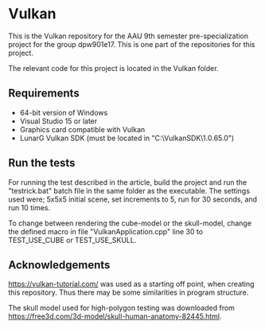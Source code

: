# Vulkan

This is the Vulkan repository for the AAU 9th semester pre-specialization project for the group dpw901e17.
This is one part of the repositories for this project.

The relevant code for this project is located in the Vulkan folder.

## Requirements

* 64-bit version of Windows
* Visual Studio 15 or later
* Graphics card compatible with Vulkan
* LunarG Vulkan SDK (must be located in "C:\VulkanSDK\1.0.65.0\")

## Run the tests

For running the test described in the article, build the project and run the "testrick.bat" batch file in the same folder as the executable.
The settings used were; 5x5x5 initial scene, set increments to 5, run for 30 seconds, and run 10 times.

To change between rendering the cube-model or the skull-model, change the defined macro in file "VulkanApplication.cpp" line 30 to TEST_USE_CUBE or TEST_USE_SKULL.

## Acknowledgements
https://vulkan-tutorial.com/ was used as a starting off point, when creating this repository. Thus there may be some similarities in program structure.

The skull model used for high-polygon testing was downloaded from https://free3d.com/3d-model/skull-human-anatomy-82445.html.
